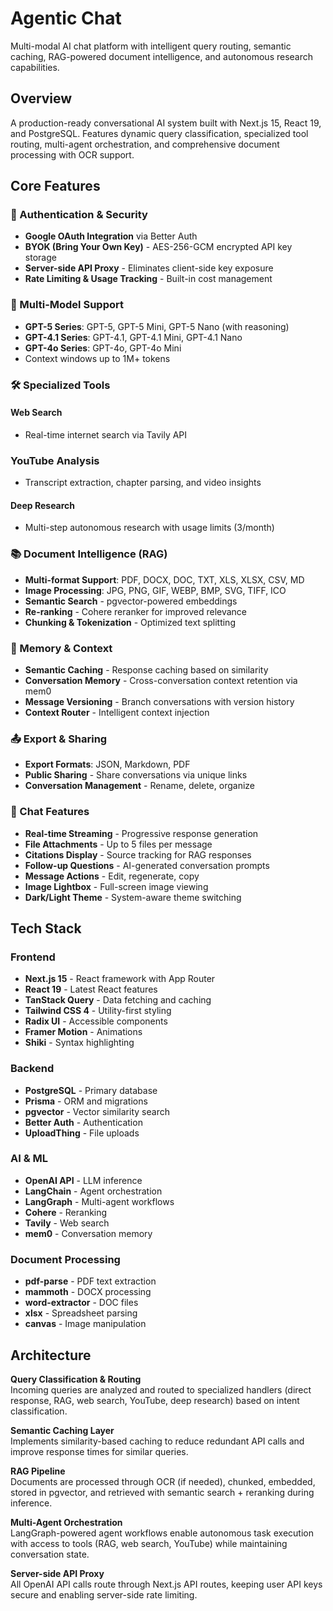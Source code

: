 # Agentic Chat

Multi-modal AI chat platform with intelligent query routing, semantic caching, RAG-powered document intelligence, and autonomous research capabilities.

## Overview

A production-ready conversational AI system built with Next.js 15, React 19, and PostgreSQL. Features dynamic query classification, specialized tool routing, multi-agent orchestration, and comprehensive document processing with OCR support.

## Core Features

### 🔐 Authentication & Security
- **Google OAuth Integration** via Better Auth
- **BYOK (Bring Your Own Key)** - AES-256-GCM encrypted API key storage
- **Server-side API Proxy** - Eliminates client-side key exposure
- **Rate Limiting & Usage Tracking** - Built-in cost management

### 🤖 Multi-Model Support
- **GPT-5 Series**: GPT-5, GPT-5 Mini, GPT-5 Nano (with reasoning)
- **GPT-4.1 Series**: GPT-4.1, GPT-4.1 Mini, GPT-4.1 Nano
- **GPT-4o Series**: GPT-4o, GPT-4o Mini
- Context windows up to 1M+ tokens

### 🛠️ Specialized Tools

#### Web Search
- Real-time internet search via Tavily API

### YouTube Analysis
- Transcript extraction, chapter parsing, and video insights

#### Deep Research
- Multi-step autonomous research with usage limits (3/month)

### 📚 Document Intelligence (RAG)
- **Multi-format Support**: PDF, DOCX, DOC, TXT, XLS, XLSX, CSV, MD
- **Image Processing**: JPG, PNG, GIF, WEBP, BMP, SVG, TIFF, ICO
- **Semantic Search** - pgvector-powered embeddings
- **Re-ranking** - Cohere reranker for improved relevance
- **Chunking & Tokenization** - Optimized text splitting

### 🧠 Memory & Context
- **Semantic Caching** - Response caching based on similarity
- **Conversation Memory** - Cross-conversation context retention via mem0
- **Message Versioning** - Branch conversations with version history
- **Context Router** - Intelligent context injection

### 📤 Export & Sharing
- **Export Formats**: JSON, Markdown, PDF
- **Public Sharing** - Share conversations via unique links
- **Conversation Management** - Rename, delete, organize

### 💬 Chat Features
- **Real-time Streaming** - Progressive response generation
- **File Attachments** - Up to 5 files per message
- **Citations Display** - Source tracking for RAG responses
- **Follow-up Questions** - AI-generated conversation prompts
- **Message Actions** - Edit, regenerate, copy
- **Image Lightbox** - Full-screen image viewing
- **Dark/Light Theme** - System-aware theme switching

## Tech Stack

### Frontend
- **Next.js 15** - React framework with App Router
- **React 19** - Latest React features
- **TanStack Query** - Data fetching and caching
- **Tailwind CSS 4** - Utility-first styling
- **Radix UI** - Accessible components
- **Framer Motion** - Animations
- **Shiki** - Syntax highlighting

### Backend
- **PostgreSQL** - Primary database
- **Prisma** - ORM and migrations
- **pgvector** - Vector similarity search
- **Better Auth** - Authentication
- **UploadThing** - File uploads

### AI & ML
- **OpenAI API** - LLM inference
- **LangChain** - Agent orchestration
- **LangGraph** - Multi-agent workflows
- **Cohere** - Reranking
- **Tavily** - Web search
- **mem0** - Conversation memory

### Document Processing
- **pdf-parse** - PDF text extraction
- **mammoth** - DOCX processing
- **word-extractor** - DOC files
- **xlsx** - Spreadsheet parsing
- **canvas** - Image manipulation

## Architecture

**Query Classification & Routing**  
Incoming queries are analyzed and routed to specialized handlers (direct response, RAG, web search, YouTube, deep research) based on intent classification.

**Semantic Caching Layer**  
Implements similarity-based caching to reduce redundant API calls and improve response times for similar queries.

**RAG Pipeline**  
Documents are processed through OCR (if needed), chunked, embedded, stored in pgvector, and retrieved with semantic search + reranking during inference.

**Multi-Agent Orchestration**  
LangGraph-powered agent workflows enable autonomous task execution with access to tools (RAG, web search, YouTube) while maintaining conversation state.

**Server-side API Proxy**  
All OpenAI API calls route through Next.js API routes, keeping user API keys secure and enabling server-side rate limiting.
